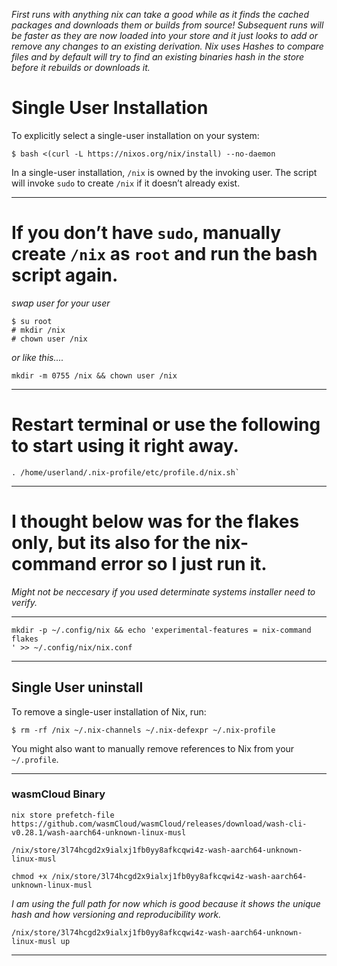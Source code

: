 *First runs with anything nix can take a good while as it finds the cached packages and downloads them or builds from source! Subsequent runs will be faster as they are now loaded into your store and it just looks to add or remove any changes to an existing derivation. Nix uses Hashes to compare files and by default will try to find an existing binaries hash in the store before it rebuilds or downloads it.*

# Single User Installation

To explicitly select a single-user installation on your system:

```console
$ bash <(curl -L https://nixos.org/nix/install) --no-daemon
```

In a single-user installation, `/nix` is owned by the invoking user.
The script will invoke `sudo` to create `/nix` if it doesn’t already exist.

---

# If you don’t have `sudo`, manually create `/nix` as `root` and run the bash script again. 

*swap user for your user*

```console
$ su root
# mkdir /nix
# chown user /nix
```

*or like this....*

```
mkdir -m 0755 /nix && chown user /nix
```

---

# Restart terminal or use the following to start using it right away.

```
. /home/userland/.nix-profile/etc/profile.d/nix.sh`
```

---

# I thought below was for the flakes only, but its also for the nix-command error so I just run it.

*Might not be neccesary if you used determinate systems installer need to verify.*

---

```
mkdir -p ~/.config/nix && echo 'experimental-features = nix-command flakes
' >> ~/.config/nix/nix.conf
```

---

## Single User uninstall

To remove a single-user installation of Nix, run:

```console
$ rm -rf /nix ~/.nix-channels ~/.nix-defexpr ~/.nix-profile
```

You might also want to manually remove references to Nix from your `~/.profile`.

---


### wasmCloud Binary

```
nix store prefetch-file https://github.com/wasmCloud/wasmCloud/releases/download/wash-cli-v0.28.1/wash-aarch64-unknown-linux-musl
```

```
/nix/store/3l74hcgd2x9ialxj1fb0yy8afkcqwi4z-wash-aarch64-unknown-linux-musl
```

```
chmod +x /nix/store/3l74hcgd2x9ialxj1fb0yy8afkcqwi4z-wash-aarch64-unknown-linux-musl
```

*I am using the full path for now which is good because it shows the unique hash and how versioning and reproducibility work.*

```
/nix/store/3l74hcgd2x9ialxj1fb0yy8afkcqwi4z-wash-aarch64-unknown-linux-musl up
```

---

